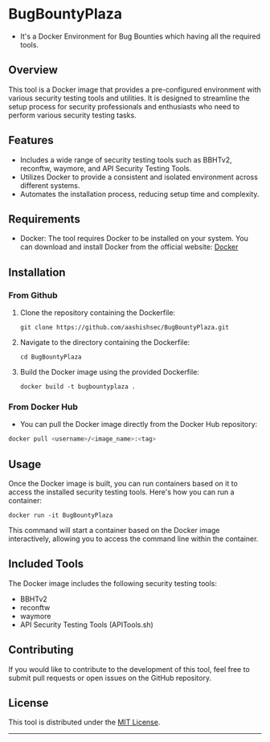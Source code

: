 # BugBountyPlaza
- It's a Docker Environment for Bug Bounties which having all the required tools.

## Overview

This tool is a Docker image that provides a pre-configured environment with various security testing tools and utilities. It is designed to streamline the setup process for security professionals and enthusiasts who need to perform various security testing tasks.

## Features

- Includes a wide range of security testing tools such as BBHTv2, reconftw, waymore, and API Security Testing Tools.
- Utilizes Docker to provide a consistent and isolated environment across different systems.
- Automates the installation process, reducing setup time and complexity.

## Requirements

- Docker: The tool requires Docker to be installed on your system. You can download and install Docker from the official website: [Docker](https://www.docker.com/)

## Installation

### From Github

1. Clone the repository containing the Dockerfile:
   ```
   git clone https://github.com/aashishsec/BugBountyPlaza.git
   ```

2. Navigate to the directory containing the Dockerfile:
   ```
   cd BugBountyPlaza
   ```

3. Build the Docker image using the provided Dockerfile:
   ```
   docker build -t bugbountyplaza .
   ```

### From Docker Hub

- You can pull the Docker image directly from the Docker Hub repository:

```sh
docker pull <username>/<image_name>:<tag>
```

## Usage

Once the Docker image is built, you can run containers based on it to access the installed security testing tools. Here's how you can run a container:

```
docker run -it BugBountyPlaza
```

This command will start a container based on the Docker image interactively, allowing you to access the command line within the container.

## Included Tools

The Docker image includes the following security testing tools:

- BBHTv2
- reconftw
- waymore
- API Security Testing Tools (APITools.sh)

## Contributing

If you would like to contribute to the development of this tool, feel free to submit pull requests or open issues on the GitHub repository.

## License

This tool is distributed under the [MIT License](LICENSE).

---
